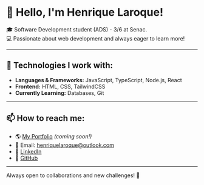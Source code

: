 # 👋 Hello, I'm Henrique Laroque!

🎓 Software Development student (ADS) - 3/6 at Senac.  
💻 Passionate about web development and always eager to learn more!  

---

## 🚀 Technologies I work with:
- **Languages & Frameworks:** JavaScript, TypeScript, Node.js, React  
- **Frontend:** HTML, CSS, TailwindCSS  
- **Currently Learning:** Databases, Git  

---

## 📫 How to reach me:
- 🌎 [My Portfolio](#) *(coming soon!)*  
- 📩 Email: henriquelaroque@outlook.com  
- 💼 [LinkedIn](https://www.linkedin.com/in/henrique-laroque-32b649329/)  
- 🐙 [GitHub](https://github.com/ricklaroque)  

---

Always open to collaborations and new challenges! 🚀
